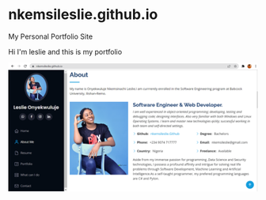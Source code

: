 # nkemsileslie.github.io
My Personal Portfolio Site

Hi I'm leslie and this is my portfolio

![portfolio](https://github.com/nkemsileslie/nkemsileslie.github.io/blob/main/assets/img/portfolio/cvsite.png)
